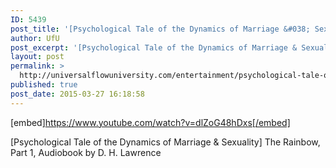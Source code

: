 ```yaml
---
ID: 5439
post_title: '[Psychological Tale of the Dynamics of Marriage &#038; Sexuality] The Rainbow, Part 1'
author: UfU
post_excerpt: '[Psychological Tale of the Dynamics of Marriage & Sexuality] The Rainbow, Part 1, Audiobook by D. H. Lawrence'
layout: post
permalink: >
  http://universalflowuniversity.com/entertainment/psychological-tale-of-the-dynamics-of-marriage-sexuality-the-rainbow-part-1/
published: true
post_date: 2015-03-27 16:18:58
---
```

[embed]https://www.youtube.com/watch?v=dlZoG48hDxs[/embed]<br>
<p>[Psychological Tale of the Dynamics of Marriage & Sexuality] The Rainbow, Part 1, Audiobook by D. H. Lawrence</p>